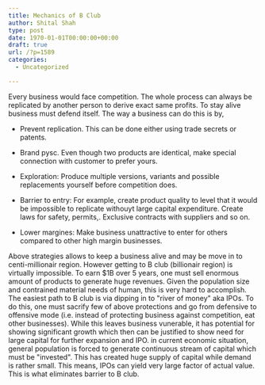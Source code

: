 ```yaml
---
title: Mechanics of B Club
author: Shital Shah
type: post
date: 1970-01-01T00:00:00+00:00
draft: true
url: /?p=1589
categories:
  - Uncategorized

---
```

Every business would face competition. The whole process can always be replicated by another person to derive exact same profits. To stay alive business must defend itself. The way a business can do this is by,

- Prevent replication. This can be done either using trade secrets or patents.
  
- Brand pysc. Even though two products are identical, make special connection with customer to prefer yours.
  
- Exploration: Produce multiple versions, variants and possible replacements yourself before competition does.
  
- Barrier to entry: For example, create product quality to level that it would be impossible to replicate withouyt large capital expenditure. Create laws for safety, permits,. Exclusive contracts with suppliers and so on.
  
- Lower margines: Make business unattractive to enter for others compared to other high margin businesses.

Above strategies allows to keep a business alive and may be move in to centi-millionair region. However getting to B club (billionair region) is virtually impossible. To earn $1B over 5 years, one must sell enormous amount of products to generate huge revenues. Given the population size and contrained material needs of human, this is very hard to accomplish. The easiest path to B club is via dipping in to "river of money" aka IPOs. To do this, one must sacrify few of above protections and go from defensive to offensive mode (i.e. instead of protecting business against competition, eat other businesses). While this leaves business vunerable, it has potential for showing significant growth which then can be justified to show need for large capital for further expansion and IPO. in current economic situation, general population is forced to generate continuous stream of capital which must be "invested". This has created huge supply of capital while demand is rather small. This means, IPOs can yield very large factor of actual value. This is what eliminates barrier to B club.